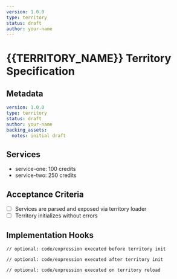 ```yaml
---
version: 1.0.0
type: territory
status: draft
author: your-name
---
```


# {{TERRITORY_NAME}} Territory Specification

## Metadata
```yaml
version: 1.0.0
type: territory
status: draft
author: your-name
backing_assets:
  notes: initial draft
```

## Services
- service-one: 100 credits
- service-two: 250 credits

## Acceptance Criteria
- [ ] Services are parsed and exposed via territory loader
- [ ] Territory initializes without errors

## Implementation Hooks

```beforeInit typescript
// optional: code/expression executed before territory init
```

```afterInit typescript
// optional: code/expression executed after territory init
```

```onMetamorphosis typescript
// optional: code/expression executed on territory reload
```

